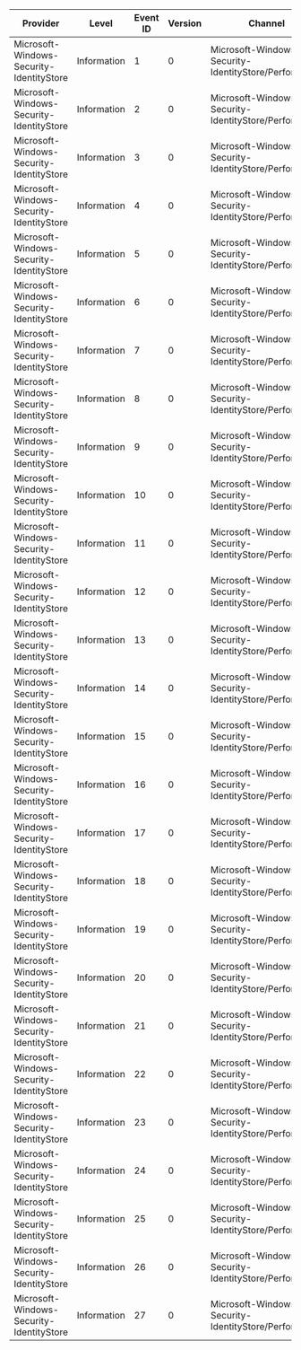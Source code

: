Provider                                  |  Level        |  Event ID  |  Version  |  Channel                                               |  Task                   |  Opcode  |  Keyword  |  Message
------------------------------------------|---------------|------------|-----------|--------------------------------------------------------|-------------------------|----------|-----------|---------
Microsoft-Windows-Security-IdentityStore  |  Information  |  1         |  0        |  Microsoft-Windows-Security-IdentityStore/Performance  |  CreateConnectedUser    |  Start   |           |
Microsoft-Windows-Security-IdentityStore  |  Information  |  2         |  0        |  Microsoft-Windows-Security-IdentityStore/Performance  |  CreateConnectedUser    |  Start   |           |
Microsoft-Windows-Security-IdentityStore  |  Information  |  3         |  0        |  Microsoft-Windows-Security-IdentityStore/Performance  |  CreateConnectedUser    |  Stop    |           |
Microsoft-Windows-Security-IdentityStore  |  Information  |  4         |  0        |  Microsoft-Windows-Security-IdentityStore/Performance  |  ConnectDisconnectUser  |  Start   |           |
Microsoft-Windows-Security-IdentityStore  |  Information  |  5         |  0        |  Microsoft-Windows-Security-IdentityStore/Performance  |  ConnectDisconnectUser  |  Stop    |           |
Microsoft-Windows-Security-IdentityStore  |  Information  |  6         |  0        |  Microsoft-Windows-Security-IdentityStore/Performance  |  ConnectDisconnectUser  |  Start   |           |
Microsoft-Windows-Security-IdentityStore  |  Information  |  7         |  0        |  Microsoft-Windows-Security-IdentityStore/Performance  |  ConnectDisconnectUser  |  Stop    |           |
Microsoft-Windows-Security-IdentityStore  |  Information  |  8         |  0        |  Microsoft-Windows-Security-IdentityStore/Performance  |  ConnectDisconnectUser  |  Start   |           |
Microsoft-Windows-Security-IdentityStore  |  Information  |  9         |  0        |  Microsoft-Windows-Security-IdentityStore/Performance  |  ConnectDisconnectUser  |  Stop    |           |
Microsoft-Windows-Security-IdentityStore  |  Information  |  10        |  0        |  Microsoft-Windows-Security-IdentityStore/Performance  |  ConnectDisconnectUser  |  Start   |           |
Microsoft-Windows-Security-IdentityStore  |  Information  |  11        |  0        |  Microsoft-Windows-Security-IdentityStore/Performance  |  ConnectDisconnectUser  |  Stop    |           |
Microsoft-Windows-Security-IdentityStore  |  Information  |  12        |  0        |  Microsoft-Windows-Security-IdentityStore/Performance  |  IdentityQuery          |  Start   |           |
Microsoft-Windows-Security-IdentityStore  |  Information  |  13        |  0        |  Microsoft-Windows-Security-IdentityStore/Performance  |  IdentityQuery          |  Stop    |           |
Microsoft-Windows-Security-IdentityStore  |  Information  |  14        |  0        |  Microsoft-Windows-Security-IdentityStore/Performance  |  IdentityQuery          |  Start   |           |
Microsoft-Windows-Security-IdentityStore  |  Information  |  15        |  0        |  Microsoft-Windows-Security-IdentityStore/Performance  |  IdentityQuery          |  Stop    |           |
Microsoft-Windows-Security-IdentityStore  |  Information  |  16        |  0        |  Microsoft-Windows-Security-IdentityStore/Performance  |  IdentityQuery          |  Start   |           |
Microsoft-Windows-Security-IdentityStore  |  Information  |  17        |  0        |  Microsoft-Windows-Security-IdentityStore/Performance  |  IdentityQuery          |  Stop    |           |
Microsoft-Windows-Security-IdentityStore  |  Information  |  18        |  0        |  Microsoft-Windows-Security-IdentityStore/Performance  |  IdentityQuery          |  Start   |           |
Microsoft-Windows-Security-IdentityStore  |  Information  |  19        |  0        |  Microsoft-Windows-Security-IdentityStore/Performance  |  IdentityQuery          |  Stop    |           |
Microsoft-Windows-Security-IdentityStore  |  Information  |  20        |  0        |  Microsoft-Windows-Security-IdentityStore/Performance  |  IdentityQuery          |  Start   |           |
Microsoft-Windows-Security-IdentityStore  |  Information  |  21        |  0        |  Microsoft-Windows-Security-IdentityStore/Performance  |  IdentityQuery          |  Stop    |           |
Microsoft-Windows-Security-IdentityStore  |  Information  |  22        |  0        |  Microsoft-Windows-Security-IdentityStore/Performance  |  CreateConnectedUser    |  Start   |           |
Microsoft-Windows-Security-IdentityStore  |  Information  |  23        |  0        |  Microsoft-Windows-Security-IdentityStore/Performance  |  CreateConnectedUser    |  Stop    |           |
Microsoft-Windows-Security-IdentityStore  |  Information  |  24        |  0        |  Microsoft-Windows-Security-IdentityStore/Performance  |  CreateConnectedUser    |  Start   |           |
Microsoft-Windows-Security-IdentityStore  |  Information  |  25        |  0        |  Microsoft-Windows-Security-IdentityStore/Performance  |  CreateConnectedUser    |  Stop    |           |
Microsoft-Windows-Security-IdentityStore  |  Information  |  26        |  0        |  Microsoft-Windows-Security-IdentityStore/Performance  |  ConnectDisconnectUser  |  Start   |           |
Microsoft-Windows-Security-IdentityStore  |  Information  |  27        |  0        |  Microsoft-Windows-Security-IdentityStore/Performance  |  ConnectDisconnectUser  |  Stop    |           |